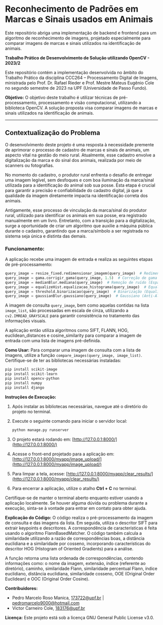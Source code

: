 # Reconhecimento de Padrões em Marcas e Sinais usados em Animais
Este repositório abriga uma implementação de backend e frontend para um algoritmo de reconhecimento de imagens, projetado especialmente para comparar imagens de marcas e sinais utilizados na identificação de animais.

**Trabalho Prático de Desenvolvimento de Solução utilizando OpenCV - 2023/2**

Este repositório contém a implementação desenvolvida no âmbito do Trabalho Prático da disciplina CCC264 – Processamento Digital de Imagens, ministrada pelo Prof. Dr. Rafael Rieder e Prof. Mestre Mateus Eugênio Cole no segundo semestre de 2023 na UPF (Universidade de Passo Fundo).

**Objetivo:**
O objetivo deste trabalho é utilizar técnicas de pré-processamento, processamento e visão computacional, utilizando a biblioteca OpenCV. A solução proposta visa comparar imagens de marcas e sinais utilizados na identificação de animais.

---

## Contextualização do Problema
O desenvolvimento deste projeto é uma resposta à necessidade premente de aprimorar o processo de cadastro de marcas e sinais de animais, um aspecto vital na gestão do meio rural. Atualmente, esse cadastro envolve a digitalização da marca e do sinal dos animais, realizada por meio de scanners ou fotografias.

No momento do cadastro, o produtor rural enfrenta o desafio de entregar uma imagem legível, sem desfoques e com boa iluminação da marca/sinal utilizada para a identificação do animal sob sua posse. Esta etapa é crucial para garantir a precisão e confiabilidade do cadastro digital, já que a qualidade da imagem diretamente impacta na identificação correta dos animais.

Antigamente, esse processo de vinculação da marca/sinal do produtor rural, utilizado para identificar os animais em sua posse, era registrado manualmente em um livro. Entretanto, com a transição para a digitalização, surge a oportunidade de criar um algoritmo que auxilie a máquina pública durante o cadastro, garantindo que a marca/símbolo a ser registrada no sistema seja única e distinta das demais.

### Funcionamento:
A aplicação recebe uma imagem de entrada e realiza as seguintes etapas de pré-processamento:
```python
query_image = resize_fixed.redimensionar_imagem(query_image)  # Redimensiona a imagem para 128x128
query_image = gama.corrigir_gama(query_image, 1.5)  # Correção de gama em 1,5
query_image = medianBlur.mediana(query_image)  # Remoção de ruído (Espacial Mediana) em 1
query_image = equalizeHist.equalizacao_histograma(query_image)  # Equalização de Histograma
query_image = threshold.binarizacao(query_image)  # Binarização (Equalização do histograma) 128 à 255
query_image = gaussianBlur.gaussiano(query_image)  # Gaussiano (Anti-Aliasing) 5 por 5
```
A imagem de consulta `query_image`, bem como aquelas contidas na lista `image_list`, são processadas em escala de cinza, utilizando a `cv2.IMREAD_GRAYSCALE` para garantir consistência no tratamento das informações visuais.

A aplicação então utiliza algoritmos como SIFT, FLANN, HOG, euclidean_distances e cosine_similarity para comparar a imagem de entrada com uma lista de imagens pré-definida.

**Como Usar:**
Para comparar uma imagem de consulta com a lista de imagens, utilize a função `compare_images(query_image, image_list)`. Certifique-se de ter as bibliotecas necessárias instaladas: 
```python
pip install scikit-image
pip install scikit-learn
pip install opencv-python
pip install numpy
pip install django
```
**Instruções de Execução:**

1. Após instalar as bibliotecas necessárias, navegue até o diretório do projeto no terminal.

2. Execute o seguinte comando para iniciar o servidor local:
   ```bash
   python manage.py runserver
   ```
3. O projeto estará rodando em: [http://127.0.0.1:8000/](http://127.0.0.1:8000/)

4. Acesse o front-end projetado para a aplicação em: [http://127.0.0.1:8000/myapp/image_upload/](http://127.0.0.1:8000/myapp/image_upload/)

5. Para limpar a tela, acesse: [http://127.0.0.1:8000/myapp/clear_results/](http://127.0.0.1:8000/myapp/clear_results/)

6. Para encerrar a aplicação, utilize o atalho **Ctrl + C** no terminal.

Certifique-se de manter o terminal aberto enquanto estiver usando a aplicação localmente. Se houver alguma dúvida ou problema durante a execução, sinta-se à vontade para entrar em contato para obter ajuda.

**Explicação do Código:**
O código realiza o pré-processamento da imagem de consulta e das imagens da lista. Em seguida, utiliza o descritor SIFT para extrair keypoints e descritores. A correspondência de características é feita usando o algoritmo FlannBasedMatcher. O código também calcula a similaridade utilizando a razão de correspondências boas, a distância euclidiana e a similaridade por cosseno, incorporando características do descritor HOG (Histogram of Oriented Gradients) para a análise.

A função retorna uma lista ordenada de correspondências, contendo informações como: o nome da imagem, extensão, índice (referente ao diretório), caminho, similaridade Flann, similaridade percentual Flann, índice euclidiano, distância euclidiana, similaridade cosseno, OOE (Original Order Euclidean) e OOC (Original Order Cosine).

**Contribuidores:**
- Pedro Marcelo Roso Manica, 173722@upf.br | pedromarcelo9000@hotmail.com
- Victor Carneiro Cole, 183176@upf.br

**Licença:**
Este projeto está sob a licença GNU General Public License v3.0.
